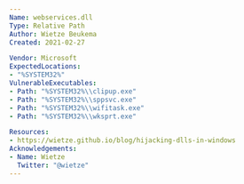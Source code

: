 ```yaml
---
Name: webservices.dll
Type: Relative Path
Author: Wietze Beukema
Created: 2021-02-27

Vendor: Microsoft
ExpectedLocations:
- "%SYSTEM32%"
VulnerableExecutables:
- Path: "%SYSTEM32%\\clipup.exe"
- Path: "%SYSTEM32%\\sppsvc.exe"
- Path: "%SYSTEM32%\\wifitask.exe"
- Path: "%SYSTEM32%\\wksprt.exe"

Resources:
- https://wietze.github.io/blog/hijacking-dlls-in-windows
Acknowledgements:
- Name: Wietze
  Twitter: "@wietze"
---
```

